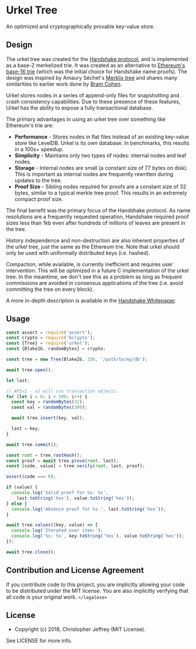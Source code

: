 # Urkel Tree

An optimized and cryptographically provable key-value store.

## Design

The urkel tree was created for the [Handshake protocol][1], and is implemented
as a base-2 merkelized trie. It was created as an alternative to [Ethereum's
base-16 trie][2] (which was the initial choice for Handshake name proofs). The
design was inspired by Amaury Séchet's [Merklix tree][3] and shares many
similarities to earlier work done by [Bram Cohen][4].

Urkel stores nodes in a series of append-only files for snapshotting and crash
consistency capabilities. Due to these presence of these features, Urkel has
the ability to expose a fully transactional database.

The primary advantages in using an urkel tree over something like Ethereum's
trie are:

- __Performance__ - Stores nodes in flat files instead of an existing key-value
  store like LevelDB. Urkel is its _own_ database. In benchmarks, this results
  in a 100x+ speedup.
- __Simplicity__ - Maintains only two types of nodes: internal nodes and leaf
  nodes.
- __Storage__ - Internal nodes are small (a constant size of 77 bytes on disk).
  This is important as internal nodes are frequently rewritten during updates
  to the tree.
- __Proof Size__ - Sibling nodes required for proofs are a constant size of 32
  bytes, similar to a typical merkle tree proof. This results in an extremely
  compact proof size.

The final benefit was the primary focus of the Handshake protocol. As name
resolutions are a frequently requested operation, Handshake required proof
sizes less than 1kb even after hundreds of millions of leaves are present in
the tree.

History independence and non-destruction are also inherent properties of the
urkel tree, just the same as the Ethereum trie. Note that urkel should only be
used with uniformally distributed keys (i.e. hashed).

Compaction, while available, is currently inefficient and requires user
intervention. This will be optimized in a future C implementation of the urkel
tree. In the meantime, we don't see this as a problem as long as frequent
commissions are avoided in consensus applications of the tree (i.e. avoid
committing the tree on every block).

A more in-depth description is available in the [Handshake Whitepaper][5].

## Usage

``` js
const assert = require('assert');
const crypto = require('bcrypto');
const {Tree} = require('urkel');
const {Blake2b, randomBytes} = crypto;

const tree = new Tree(Blake2b, 256, '/path/to/my/db');

await tree.open();

let last;

// APIv1 - v2 will use transaction objects.
for (let i = 0; i < 500; i++) {
  const key = randomBytes(32);
  const val = randomBytes(300);

  await tree.insert(key, val);

  last = key;
}

await tree.commit();

const root = tree.rootHash();
const proof = await tree.prove(root, last);
const [code, value] = tree.verify(root, last, proof);

assert(code === 0);

if (value) {
  console.log('Valid proof for %s: %s',
    last.toString('hex'), value.toString('hex'));
} else {
  console.log('Absence proof for %s.', last.toString('hex'));
}

await tree.values((key, value) => {
  console.log('Iterated over item:');
  console.log('%s: %s', key.toString('hex'), value.toString('hex'));
});

await tree.close();
```

## Contribution and License Agreement

If you contribute code to this project, you are implicitly allowing your code
to be distributed under the MIT license. You are also implicitly verifying that
all code is your original work. `</legalese>`

## License

- Copyright (c) 2018, Christopher Jeffrey (MIT License).

See LICENSE for more info.

[1]: https://handshake.org
[2]: https://github.com/ethereum/wiki/wiki/Patricia-Tree
[3]: https://www.deadalnix.me/2016/09/24/introducing-merklix-tree-as-an-unordered-merkle-tree-on-steroid/
[4]: https://github.com/bramcohen/MerkleSet
[5]: https://handshake.org/paper
